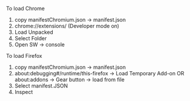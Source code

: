 To load Chrome
1. copy manifestChromium.json -> manifest.json
2. chrome://extensions/ (Developer mode on)
3. Load Unpacked
4. Select Folder
5. Open SW -> console

To load Firefox
1. copy manifestChromium.json -> manifest.json
2. about:debugging#/runtime/this-firefox -> Load Temporary Add-on
        OR about:addons ->  Gear button -> load from file
4. Select manifest.JSON
5. Inspect
